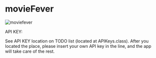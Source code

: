 # movieFever


![moviefever](https://user-images.githubusercontent.com/18712858/35963849-ee9cdb10-0c6a-11e8-8f4c-f403538a85c0.gif)


API KEY:

See API KEY location on TODO list (located at APIKeys.class). After you located the place, please insert your own API key in the line,
and the app will take care of the rest.
